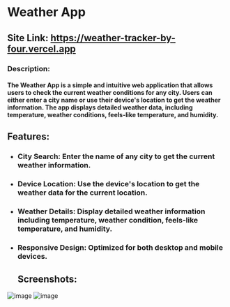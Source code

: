 
# Weather App
## Site Link: https://weather-tracker-by-four.vercel.app

### Description:
#### The Weather App is a simple and intuitive web application that allows users to check the current weather conditions for any city. Users can either enter a city name or use their device's location to get the weather information. The app displays detailed weather data, including temperature, weather conditions, feels-like temperature, and humidity.

## Features:
- ### City Search: Enter the name of any city to get the current weather information.
- ### Device Location: Use the device's location to get the weather data for the current location.
- ### Weather Details: Display detailed weather information including temperature, weather condition, feels-like temperature, and humidity.
- ### Responsive Design: Optimized for both desktop and mobile devices.

  ## Screenshots:
  
![image](https://github.com/user-attachments/assets/d16e7707-267b-4701-a5d6-058f9541cf51)
![image](https://github.com/user-attachments/assets/0794bed1-fb48-4745-9c57-3ef40c9bd504)
